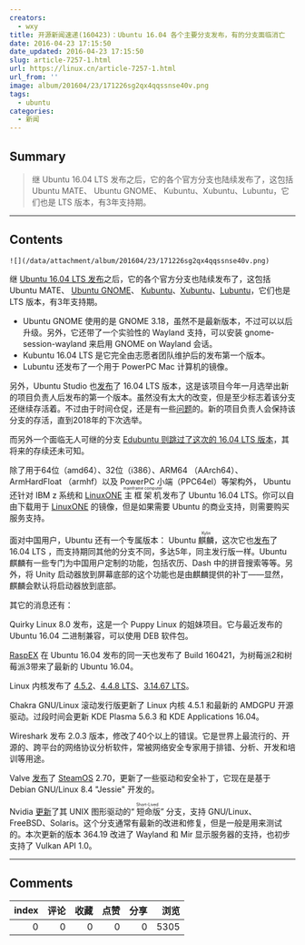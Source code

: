 ```yaml
---
creators:
  - wxy
title: 开源新闻速递(160423)：Ubuntu 16.04 各个主要分支发布，有的分支面临消亡
date: 2016-04-23 17:15:50
date_updated: 2016-04-23 17:15:50
slug: article-7257-1.html
url: https://linux.cn/article-7257-1.html
url_from: ''
image: album/201604/23/171226sg2qx4qqssnse40v.png
tags:
  - ubuntu
categories:
  - 新闻
---
```


## Summary

> 继 Ubuntu 16.04 LTS 发布之后，它的各个官方分支也陆续发布了，这包括 Ubuntu MATE、 Ubuntu GNOME、  Kubuntu、Xubuntu、Lubuntu，它们也是 LTS 版本，有3年支持期。

***

<!-- more -->

## Contents

`![](/data/attachment/album/201604/23/171226sg2qx4qqssnse40v.png)`

继 [Ubuntu 16.04 LTS 发布](https://linux.cn/article-7254-1.html)之后，它的各个官方分支也陆续发布了，这包括 Ubuntu MATE、 [Ubuntu GNOME](https://wiki.ubuntu.com/XenialXerus/ReleaseNotes/UbuntuGNOME)、 [Kubuntu](http://kubuntu.org/news/kubuntu-16-04-lts-release-anouncement/)、[Xubuntu](http://xubuntu.org/news/xubuntu-16-04-release/)、[Lubuntu](http://lubuntu.me/xenial-released/)，它们也是 LTS 版本，有3年支持期。

* Ubuntu GNOME 使用的是 GNOME 3.18，虽然不是最新版本，不过可以以后升级。另外，它还带了一个实验性的 Wayland 支持，可以安装 gnome-session-wayland 来启用 GNOME on Wayland 会话。
* Kubuntu 16.04 LTS 是它完全由志愿者团队维护后的发布第一个版本。
* Lubuntu 还发布了一个用于 PowerPC Mac 计算机的镜像。

另外，Ubuntu Studio 也[发布](http://ubuntustudio.org/2016/04/new-ubuntu-studio-release-and-new-project-lead/)了 16.04 LTS 版本，这是该项目今年一月选举出新的项目负责人后发布的第一个版本。虽然没有太大的改变，但是至少标志着该分支还继续存活着。不过由于时间仓促，还是有一些[问题](http://wiki.ubuntu.com/XenialXerus/ReleaseNotes/UbuntuStudio)的。新的项目负责人会保持该分支的存活，直到2018年的下次选举。

而另外一个面临无人可继的分支 [Edubuntu 则跳过了这次的 16.04 LTS 版本](https://linux.cn/article-7147-1.html)，其将来的存续还未可知。

除了用于64位（amd64）、32位（i386）、ARM64 （AArch64）、 ArmHardFloat （armhf）以及 PowerPC 小端（PPC64el）等架构外， Ubuntu 还针对 IBM z 系统和 [LinuxONE](http://www.ubuntu.com/download/server/linuxone) <ruby> 主框架机 <rp>  （ </rp> <rt>  mainframe computer </rt> <rp>  ） </rp></ruby>发布了 Ubuntu 16.04 LTS。你可以自由下载用于 [LinuxONE](http://www.ubuntu.com/download/server/linuxone) 的镜像，但是如果需要 Ubuntu 的商业支持，则需要购买服务支持。

面对中国用户，Ubuntu 还有一个专属版本： Ubuntu <ruby> 麒麟 <rp>  （ </rp> <rt>  Kylin </rt> <rp>  ） </rp></ruby>，这次它也[发布](https://linux.cn/article-7246-1.html)了 16.04 LTS ，而支持期同其他的分支不同，多达5年，同主发行版一样。Ubuntu 麒麟有一些专门为中国用户定制的功能，包括农历、Dash 中的拼音搜索等等。另外，将 Unity 启动器放到屏幕底部的这个功能也是由麒麟提供的补丁——显然，麒麟会默认将启动器放到底部。

其它的消息还有：

Quirky Linux 8.0 发布，这是一个 Puppy Linux 的姐妹项目。它与最近发布的 Ubuntu 16.04 二进制兼容，可以使用 DEB 软件包。

[RaspEX](http://raspex.exton.se/) 在 Ubuntu 16.04 发布的同一天也发布了 Build 160421，为树莓派2和树莓派3带来了最新的 Ubuntu 16.04。

Linux 内核发布了 [4.5.2](http://lkml.iu.edu/hypermail/linux/kernel/1604.2/03488.html)、[4.4.8 LTS](http://lkml.iu.edu/hypermail/linux/kernel/1604.2/03486.html)、[3.14.67 LTS](http://lkml.iu.edu/hypermail/linux/kernel/1604.2/03484.html)。

Chakra GNU/Linux 滚动发行版更新了 Linux 内核 4.5.1 和最新的 AMDGPU 开源驱动。过段时间会更新 KDE Plasma 5.6.3 和 KDE Applications 16.04。

Wireshark 发布 2.0.3 版本，修改了40个以上的错误。它是世界上最流行的、开源的、跨平台的网络协议分析软件，常被网络安全专家用于排错、分析、开发和培训等用途。

Valve [发布](http://steamcommunity.com/groups/steamuniverse/discussions/1/364039531225584589/)了 [SteamOS](http://store.steampowered.com/steamos/) 2.70，更新了一些驱动和安全补丁，它现在是基于 Debian GNU/Linux 8.4 "Jessie" 开发的。

Nvidia [更新](http://www.nvidia.com/download/driverResults.aspx/101818/en-us)了其 UNIX 图形驱动的“<ruby> 短命版 <rp>  （ </rp> <rt>  Short-Lived </rt> <rp>  ） </rp></ruby>” 分支，支持 GNU/Linux、FreeBSD、Solaris。这个分支通常有最新的改进和修复，但是一般是用来测试的。本次更新的版本 364.19 改进了 Wayland 和 Mir 显示服务器的支持，也初步支持了 Vulkan API 1.0。

***

## Comments


|   index |   评论 |   收藏 |   点赞 |   分享 |   浏览 |
|--------:|-------:|-------:|-------:|-------:|-------:|
|       0 |      0 |      0 |      0 |      0 |   5305 |
